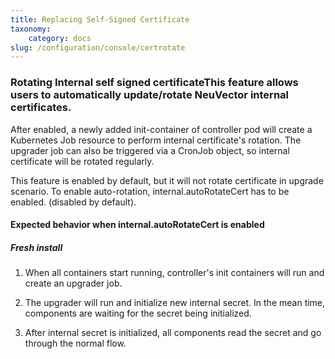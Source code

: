 ```yaml
---
title: Replacing Self-Signed Certificate
taxonomy:
    category: docs
slug: /configuration/console/certrotate
---
```


### Rotating Internal self signed certificateThis feature allows users to automatically update/rotate NeuVector internal certificates.

After enabled, a newly added init-container of controller pod will create a Kubernetes Job resource to perform internal certificate's rotation. The upgrader job can also be triggered via a CronJob object, so internal certificate will be rotated regularly.

This feature is enabled by default, but it will not rotate certificate in upgrade scenario. To enable auto-rotation, internal.autoRotateCert has to be enabled. (disabled by default).

#### Expected behavior when internal.autoRotateCert is enabled
##### Fresh install

1. When all containers start running, controller's init containers will run and create an upgrader job.


2. The upgrader will run and initialize new internal secret. In the mean time, components are waiting for the secret being initialized.


3. After internal secret is initialized, all components read the secret and go through the normal flow.


